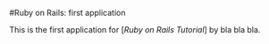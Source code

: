 #Ruby on Rails: first application

This is the first application for
[*Ruby on Rails Tutorial*]
by bla bla bla.